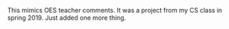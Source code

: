 This mimics OES teacher comments. It was a project from my CS class in spring 2019. Just added one more thing.
